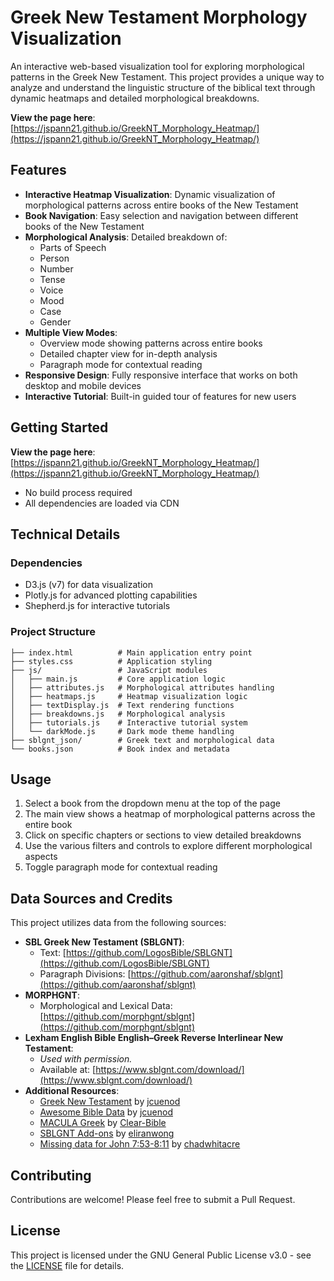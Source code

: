 # Greek New Testament Morphology Visualization

An interactive web-based visualization tool for exploring morphological patterns in the Greek New Testament. This project provides a unique way to analyze and understand the linguistic structure of the biblical text through dynamic heatmaps and detailed morphological breakdowns.

**View the page here**: [https://jspann21.github.io/GreekNT_Morphology_Heatmap/](https://jspann21.github.io/GreekNT_Morphology_Heatmap/)

## Features

- **Interactive Heatmap Visualization**: Dynamic visualization of morphological patterns across entire books of the New Testament
- **Book Navigation**: Easy selection and navigation between different books of the New Testament
- **Morphological Analysis**: Detailed breakdown of:
  - Parts of Speech
  - Person
  - Number
  - Tense
  - Voice
  - Mood
  - Case
  - Gender
- **Multiple View Modes**:
  - Overview mode showing patterns across entire books
  - Detailed chapter view for in-depth analysis
  - Paragraph mode for contextual reading
- **Responsive Design**: Fully responsive interface that works on both desktop and mobile devices
- **Interactive Tutorial**: Built-in guided tour of features for new users

## Getting Started

**View the page here**: [https://jspann21.github.io/GreekNT_Morphology_Heatmap/](https://jspann21.github.io/GreekNT_Morphology_Heatmap/)
   - No build process required
   - All dependencies are loaded via CDN

## Technical Details

### Dependencies
- D3.js (v7) for data visualization
- Plotly.js for advanced plotting capabilities
- Shepherd.js for interactive tutorials

### Project Structure
```
├── index.html          # Main application entry point
├── styles.css          # Application styling
├── js/                 # JavaScript modules
│   ├── main.js         # Core application logic
│   ├── attributes.js   # Morphological attributes handling
│   ├── heatmaps.js     # Heatmap visualization logic
│   ├── textDisplay.js  # Text rendering functions
│   ├── breakdowns.js   # Morphological analysis
│   ├── tutorials.js    # Interactive tutorial system
│   └── darkMode.js     # Dark mode theme handling
├── sblgnt_json/        # Greek text and morphological data
└── books.json          # Book index and metadata
```

## Usage

1. Select a book from the dropdown menu at the top of the page
2. The main view shows a heatmap of morphological patterns across the entire book
3. Click on specific chapters or sections to view detailed breakdowns
4. Use the various filters and controls to explore different morphological aspects
5. Toggle paragraph mode for contextual reading

## Data Sources and Credits

This project utilizes data from the following sources:

- **SBL Greek New Testament (SBLGNT)**:
  - Text: [https://github.com/LogosBible/SBLGNT](https://github.com/LogosBible/SBLGNT)
  - Paragraph Divisions: [https://github.com/aaronshaf/sblgnt](https://github.com/aaronshaf/sblgnt)
- **MORPHGNT**:
  - Morphological and Lexical Data: [https://github.com/morphgnt/sblgnt](https://github.com/morphgnt/sblgnt)
- **Lexham English Bible English–Greek Reverse Interlinear New Testament**:
  - *Used with permission.*
  - Available at: [https://www.sblgnt.com/download/](https://www.sblgnt.com/download/)
- **Additional Resources**:
  - [Greek New Testament](https://github.com/jcuenod/greek-new-testament) by [jcuenod](https://github.com/jcuenod)
  - [Awesome Bible Data](https://github.com/jcuenod/awesome-bible-data) by [jcuenod](https://github.com/jcuenod)
  - [MACULA Greek](https://github.com/Clear-Bible/macula-greek) by [Clear-Bible](https://github.com/Clear-Bible)
  - [SBLGNT Add-ons](https://github.com/eliranwong/SBLGNT-add-ons/tree/master) by [eliranwong](https://github.com/eliranwong)
  - [Missing data for John 7:53-8:11](https://gist.github.com/chadwhitacre/21497c4d0a7326dccfed79798cfb9dc8) by [chadwhitacre](https://gist.github.com/chadwhitacre)

## Contributing

Contributions are welcome! Please feel free to submit a Pull Request.

## License

This project is licensed under the GNU General Public License v3.0 - see the [LICENSE](https://github.com/jspann21/GreekNT_Morphology_Heatmap?tab=GPL-3.0-1-ov-file) file for details.
